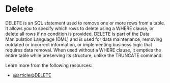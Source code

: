 # Delete

DELETE is an SQL statement used to remove one or more rows from a table. It allows you to specify which rows to delete using a WHERE clause, or delete all rows if no condition is provided. DELETE is part of the Data Manipulation Language (DML) and is used for data maintenance, removing outdated or incorrect information, or implementing business logic that requires data removal. When used without a WHERE clause, it empties the entire table while preserving its structure, unlike the TRUNCATE command.

Learn more from the following resources:

- [@article@DELETE](https://www.w3schools.com/sql/sql_delete.asp)